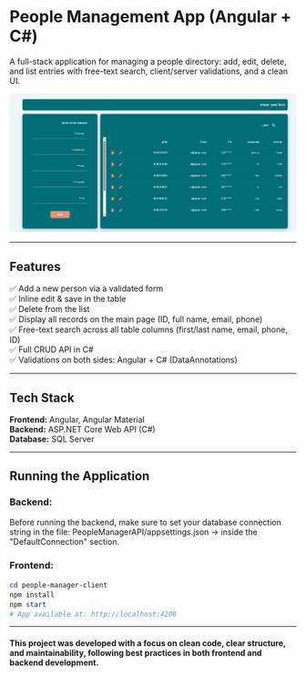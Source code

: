 # People Management App (Angular + C#)

A full-stack application for managing a people directory: add, edit, delete, and list entries with free-text search, client/server validations, and a clean UI.

<p align="center">
  <img src="people-manager-client/src/assets/images/system.png" alt="System screenshot" width="720">
</p>

---

## Features
✅ Add a new person via a validated form  
✅ Inline edit & save in the table  
✅ Delete from the list  
✅ Display all records on the main page (ID, full name, email, phone)  
✅ Free-text search across all table columns (first/last name, email, phone, ID)  
✅ Full CRUD API in C#  
✅ Validations on both sides: Angular + C# (DataAnnotations)  

---

## Tech Stack
**Frontend:** Angular, Angular Material  
**Backend:** ASP.NET Core Web API (C#)  
**Database:** SQL Server 

---

## Running the Application
### Backend:
Before running the backend, make sure to set your database connection string in the file:
PeopleManagerAPI/appsettings.json → inside the "DefaultConnection" section.

### Frontend: 
```powershell
cd people-manager-client
npm install
npm start
# App available at: http://localhost:4200
```

---

#### This project was developed with a focus on clean code, clear structure, and maintainability, following best practices in both frontend and backend development.
